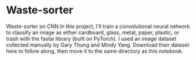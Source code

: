 # Waste-sorter
Waste-sorter on CNN
In this project, I'll train a convolutional neural network to classify an image as either cardboard, glass, metal, paper, plastic,
or trash with the fastai library (built on PyTorch). I used an image dataset collected manually by Gary Thung and Mindy Yang.
Download their dataset here to follow along, then move it to the same directory as this notebook.
